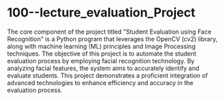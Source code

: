 ﻿# 100--lecture_evaluation_Project


The core component of the project titled "Student Evaluation using Face Recognition" is a Python program that leverages the OpenCV (cv2) library, along with machine learning (ML) principles and Image Processing techniques. The objective of this project is to automate the student evaluation process by employing facial recognition technology. By analyzing facial features, the system aims to accurately identify and evaluate students. This project demonstrates a proficient integration of advanced technologies to enhance efficiency and accuracy in the evaluation process.
